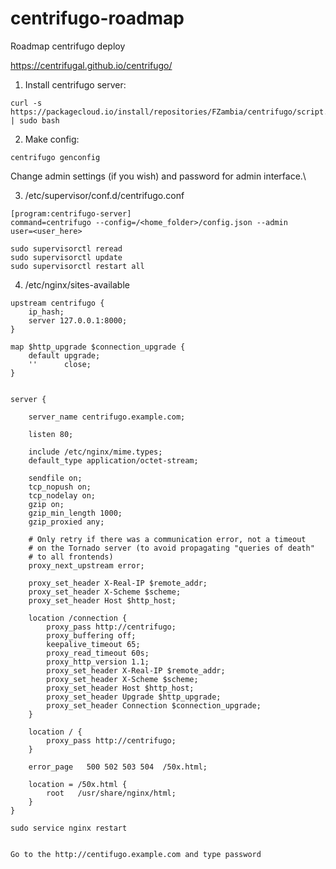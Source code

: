 # centrifugo-roadmap
Roadmap centrifugo deploy

https://centrifugal.github.io/centrifugo/

1. Install centrifugo server:
```
curl -s https://packagecloud.io/install/repositories/FZambia/centrifugo/script.deb.sh | sudo bash
```
2. Make config:
```
centrifugo genconfig
```
Change admin settings (if you wish) and password for admin interface.\

3. /etc/supervisor/conf.d/centrifugo.conf
```
[program:centrifugo-server]
command=centrifugo --config=/<home_folder>/config.json --admin
user=<user_here>

sudo supervisorctl reread
sudo supervisorctl update
sudo supervisorctl restart all
```

4. /etc/nginx/sites-available
```
upstream centrifugo {
    ip_hash;
    server 127.0.0.1:8000;
}

map $http_upgrade $connection_upgrade {
    default upgrade;
    ''      close;
}


server {

    server_name centrifugo.example.com;

    listen 80;

    include /etc/nginx/mime.types;
    default_type application/octet-stream;

    sendfile on;
    tcp_nopush on;
    tcp_nodelay on;
    gzip on;
    gzip_min_length 1000;
    gzip_proxied any;

    # Only retry if there was a communication error, not a timeout
    # on the Tornado server (to avoid propagating "queries of death"
    # to all frontends)
    proxy_next_upstream error;

    proxy_set_header X-Real-IP $remote_addr;
    proxy_set_header X-Scheme $scheme;
    proxy_set_header Host $http_host;

    location /connection {
        proxy_pass http://centrifugo;
        proxy_buffering off;
        keepalive_timeout 65;
        proxy_read_timeout 60s;
        proxy_http_version 1.1;
        proxy_set_header X-Real-IP $remote_addr;
        proxy_set_header X-Scheme $scheme;
        proxy_set_header Host $http_host;
        proxy_set_header Upgrade $http_upgrade;
        proxy_set_header Connection $connection_upgrade;
    }

    location / {
        proxy_pass http://centrifugo;
    }

    error_page   500 502 503 504  /50x.html;

    location = /50x.html {
        root   /usr/share/nginx/html;
    }
}

sudo service nginx restart


Go to the http://centifugo.example.com and type password
```



